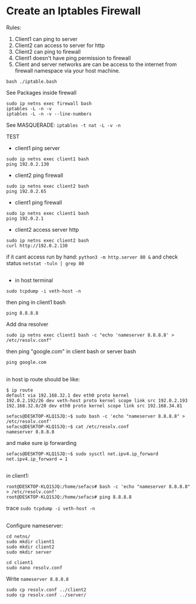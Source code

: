 # Create an Iptables Firewall

Rules:
1. Client1 can ping to server
2. Client2 can access to server for http
3. Client2 can ping to firewall
4. Client1 doesn't have ping permission to firewall
5. Client and server networks are can be access to the internet from firewall namespace via your host machine.

```
bash ./iptable.bash
```
See Packages inside firewall
```
sudo ip netns exec firewall bash
iptables -L -n -v
iptables -L -n -v --line-numbers
```
See MASQUERADE: ```iptables -t nat -L -v -n```

TEST
- client1 ping server
```
sudo ip netns exec client1 bash
ping 192.0.2.130
```

- client2 ping firewall
```
sudo ip netns exec client2 bash
ping 192.0.2.65
```

- client1 ping firewall
```
sudo ip netns exec client1 bash
ping 192.0.2.1
```

- client2 access server http
```
sudo ip netns exec client2 bash
curl http://192.0.2.130
```

if it cant access run by hand: ```python3 -m http.server 80 &``` and check status ```netstat -tuln | grep 80```

##

- in host terminal
```
sudo tcpdump -i veth-host -n
```
then ping in client1 bash
```
ping 8.8.8.8
```

Add dna resolver
```
sudo ip netns exec client1 bash -c "echo 'nameserver 8.8.8.8' > /etc/resolv.conf"
```

then ping "google.com" in client bash or server bash
```
ping google.com
```

##
in host ip route should be like:
```
$ ip route
default via 192.168.32.1 dev eth0 proto kernel
192.0.2.192/26 dev veth-host proto kernel scope link src 192.0.2.193
192.168.32.0/20 dev eth0 proto kernel scope link src 192.168.34.81
```

```
sefacs@DESKTOP-KLQ1SJQ:~$ sudo bash -c 'echo "nameserver 8.8.8.8" > /etc/resolv.conf'
sefacs@DESKTOP-KLQ1SJQ:~$ cat /etc/resolv.conf
nameserver 8.8.8.8
```

and make sure ip forwarding
```
sefacs@DESKTOP-KLQ1SJQ:~$ sudo sysctl net.ipv4.ip_forward
net.ipv4.ip_forward = 1
```

##

in client1:
```
root@DESKTOP-KLQ1SJQ:/home/sefacs# bash -c 'echo "nameserver 8.8.8.8" > /etc/resolv.conf'
root@DESKTOP-KLQ1SJQ:/home/sefacs# ping 8.8.8.8
```

trace  ```sudo tcpdump -i veth-host -n```


##

Configure nameserver:
```
cd netns/
sudo mkdir client1
sudo mkdir client2
sudo mkdir server
```

```
cd client1
sudo nano resolv.conf
```

Write ```nameserver 8.8.8.8```

```
sudo cp resolv.conf ../client2
sudo cp resolv.conf ../server/
```
